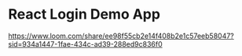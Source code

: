 # React Login Demo App

https://www.loom.com/share/ee98f55cb2e14f408b2e1c57eeb58047?sid=934a1447-1fae-434c-ad39-288ed9c836f0
